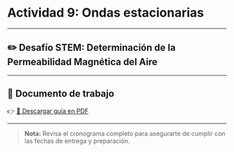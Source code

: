 # Actividad 9: Ondas estacionarias

---

## ✏️ Desafío STEM: Determinación de la Permeabilidad Magnética del Aire

---

## 📄 Documento de trabajo

👉 [📎 Descargar guía en PDF](../FIEM/StandingWaves.pdf)

---

> **Nota:** Revisa el cronograma completo para asegurarte de cumplir con las fechas de entrega y preparación.
